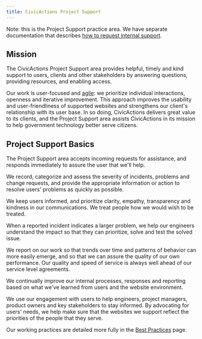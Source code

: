 ```yaml
---
title: CivicActions Project Support
---
```


Note: this is the Project Support practice area. We have separate documentation that describes [how to request internal support](../../common-practices-tools/software-and-support/support.md).

## Mission

The CivicActions Project Support area provides helpful, timely and kind support to users, clients and other stakeholders by answering questions, providing resources, and enabling access.

Our work is user-focused and [agile](help-desk-agile.md): we prioritize individual interactions, openness and iterative improvement. This approach improves the usability and user-friendliness of supported websites and strengthens our client's relationship with its user base. In so doing, CivicActions delivers great value to its clients, and the Project Support area assists CivicActions in its mission to help government technology better serve citizens.

## Project Support Basics

The Project Support area accepts incoming requests for assistance, and responds immediately to assure the user that we'll help.

We record, categorize and assess the severity of incidents, problems and change requests, and provide the appropriate information or action to resolve users' problems as quickly as possible.

We keep users informed, and prioritize clarity, empathy, transparency and kindness in our communications. We treat people how we would wish to be treated.

When a reported incident indicates a larger problem, we help our engineers understand the impact so that they can prioritize, solve and test the solved issue.

We report on our work so that trends over time and patterns of behavior can more easily emerge, and so that we can assure the quality of our own performance. Our quality and speed of service is always well ahead of our service level agreements.

We continually improve our internal processes, responses and reporting based on what we've learned from users and the website environment.

We use our engagement with users to help engineers, project managers, product owners and key stakeholders to stay informed. By advocating for users' needs, we help make sure that the websites we support reflect the priorities of the people that they serve.

Our working practices are detailed more fully in the [Best Practices](working-practices.md) page.

